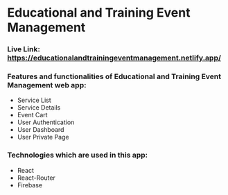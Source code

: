 # Educational and Training Event Management

### Live Link: https://educationalandtrainingeventmanagement.netlify.app/

### Features and functionalities of Educational and Training Event Management web app:

- Service List
- Service Details
- Event Cart
- User Authentication
- User Dashboard
- User Private Page

### Technologies which are used in this app:

- React
- React-Router
- Firebase